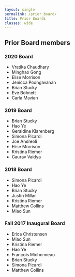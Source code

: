 ```yaml
---
layout: single
permalink: /prior_board/
title: Prior Boards
classes: wide
---
```

## Prior Board members

### 2020 Board
* Vratika Chaudhary
* Minghao Gong
* Elise Morrison
* Jenicca Poongavanan
* Brian Stucky
* Eve Bohnett
* Carla Mavian

### 2019 Board

* Brian Stucky
* Hao Ye
* Geraldine Klarenberg
* Simona Picardi
* Joe Andreoli
* Elise Morrison
* Kristina Riemer
* Gaurav Vaidya

### 2018 Board

* Simona Picardi
* Hao Ye
* Brian Stucky
* Justin Millar
* Kristina Riemer
* Matthew Collins
* Miao Sun

### Fall 2017 Inaugural Board

* Erica Christensen
* Miao Sun
* Kristina Riemer
* Hao Ye
* François Michonneau
* Brian Stucky
* Simona Picardi
* Matthew Collins

